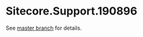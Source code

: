 # Sitecore.Support.190896

See [master branch](https://github.com/sitecoresupport/Sitecore.Support.190896) for details.